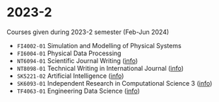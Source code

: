 # 2023-2
Courses given during 2023-2 semester (Feb-Jun 2024)

+ `FI4002-01` Simulation and Modelling of Physical Systems
+ `FI6004-01` Physical Data Processing
+ `NT6094-01` Scientific Journal Writing ([info](nt6094-01.md))
+ `NT8098-01` Technical Writing in International Journal ([info](nt8098-01.md))
+ `SK5221-02` Artificial Intelligence ([info](sk5221-02.md))
+ `SK6093-01` Independent Research in Computational Science 3 ([info](sk6093-01.md))
+ `TF4063-01` Engineering Data Science ([info](tf4063-01.md))
